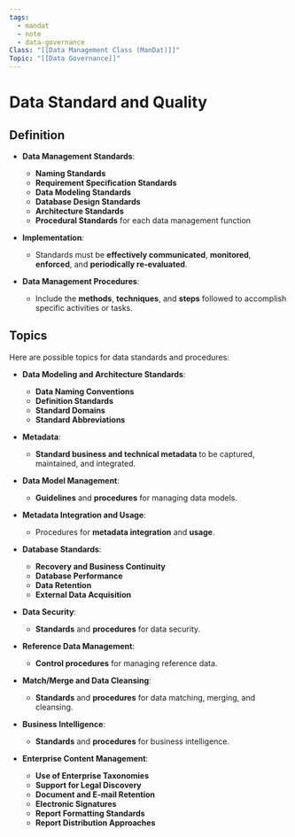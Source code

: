 ```yaml
---
tags:
  - mandat
  - note
  - data-governance
Class: "[[Data Management Class (ManDat)]]"
Topic: "[[Data Governance]]"
---
```


# Data Standard and Quality

## Definition
- **Data Management Standards**:
  - **Naming Standards**
  - **Requirement Specification Standards**
  - **Data Modeling Standards**
  - **Database Design Standards**
  - **Architecture Standards**
  - **Procedural Standards** for each data management function

- **Implementation**:
  - Standards must be **effectively communicated**, **monitored**, **enforced**, and **periodically re-evaluated**.

- **Data Management Procedures**:
  - Include the **methods**, **techniques**, and **steps** followed to accomplish specific activities or tasks.

## Topics
Here are possible topics for data standards and procedures:

- **Data Modeling and Architecture Standards**:
  - **Data Naming Conventions**
  - **Definition Standards**
  - **Standard Domains**
  - **Standard Abbreviations**

- **Metadata**:
  - **Standard business and technical metadata** to be captured, maintained, and integrated.

- **Data Model Management**:
  - **Guidelines** and **procedures** for managing data models.

- **Metadata Integration and Usage**:
  - Procedures for **metadata integration** and **usage**.

- **Database Standards**:
  - **Recovery and Business Continuity**
  - **Database Performance**
  - **Data Retention**
  - **External Data Acquisition**

- **Data Security**:
  - **Standards** and **procedures** for data security.

- **Reference Data Management**:
  - **Control procedures** for managing reference data.

- **Match/Merge and Data Cleansing**:
  - **Standards** and **procedures** for data matching, merging, and cleansing.

- **Business Intelligence**:
  - **Standards** and **procedures** for business intelligence.

- **Enterprise Content Management**:
  - **Use of Enterprise Taxonomies**
  - **Support for Legal Discovery**
  - **Document and E-mail Retention**
  - **Electronic Signatures**
  - **Report Formatting Standards**
  - **Report Distribution Approaches**


